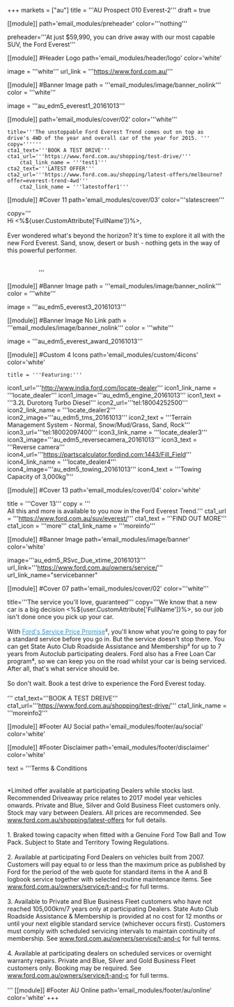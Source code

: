 +++
markets = ["au"]
title = '''AU Prospect 010 Everest-2'''
draft = true

[[module]]
path='email_modules/preheader'
color='''nothing'''

   preheader='''At just $59,990, you can drive away with our most capable SUV, the Ford Everest'''

[[module]] #Header Logo
path='email_modules/header/logo'
color='white'

  image = '''white'''
  url_link = '''https://www.ford.com.au/'''

[[module]] #Banner Image
path = '''email_modules/image/banner_nolink'''
color = '''white'''

  image = '''au_edm5_everest1_20161013'''

[[module]]
path='email_modules/cover/02'
color='''white'''

    title='''The unstoppable Ford Everest Trend comes out on top as drive's 4WD of the year and overall car of the year for 2015. '''
    copy=''''''
    cta1_text='''BOOK A TEST DRIVE'''
    cta1_url='''https://www.ford.com.au/shopping/test-drive/'''
		cta1_link_name = '''test1'''
    cta2_text='''LATEST OFFER'''
    cta2_url='''https://www.ford.com.au/shopping/latest-offers/melbourne?offer=everest-trend-4wd'''
		cta2_link_name = '''latestoffer1'''

[[module]] #Cover 11
path='email_modules/cover/03'
color='''slatescreen'''
  
  copy='''<br />Hi <%${user.CustomAttribute['FullName']}%>, <br /><br />Ever wondered what's beyond the horizon? It's time to explore it all with the new Ford Everest. Sand, snow, desert or bush - nothing gets in the way of this powerful performer. <br /><br /><span style="color:#FFFFFF">Right now, the Ford Everest Trend AWD is available at $59,990* Driveaway.</span>'''

  [[module]] #Banner Image
path = '''email_modules/image/banner_nolink'''
color = '''white'''

  image = '''au_edm5_everest3_20161013'''
  
  
  [[module]] #Banner Image No Link
path = '''email_modules/image/banner_nolink'''
color = '''white'''

  image = '''au_edm5_everest_award_20161013'''
  

[[module]] #Custom 4 Icons
path='email_modules/custom/4icons'
color='white'

	title = '''Featuring:'''
  icon1_url='''http://www.india.ford.com/locate-dealer'''
  icon1_link_name = '''locate_dealer'''
  icon1_image='''au_edm5_engine_20161013'''
  icon1_text = '''3.2L Durotorq Turbo Diesel'''
  icon2_url='''tel:18004252500'''
  icon2_link_name = '''locate_dealer2'''
  icon2_image='''au_edm5_tms_20161013'''
  icon2_text = '''Terrain Management System - Normal, Snow/Mud/Grass, Sand, Rock'''
  icon3_url='''tel:18002097400'''
  icon3_link_name = '''locate_dealer3'''
  icon3_image='''au_edm5_reversecamera_20161013'''
  icon3_text = '''Reverse camera'''
  icon4_url='''https://partscalculator.fordind.com:1443/Fill_Field'''
  icon4_link_name = '''locate_dealer4'''
  icon4_image='''au_edm5_towing_20161013'''
  icon4_text = '''Towing Capacity of 3,000kg¹'''
  
[[module]] #Cover 13
path='email_modules/cover/04'
color='white'

  title = '''Cover 13'''
  copy = '''<br />All this and more is available to you now in the Ford Everest Trend.'''
  cta1_url = '''https://www.ford.com.au/suv/everest/'''
  cta1_text = '''FIND OUT MORE'''
  cta1_icon = '''more'''
  cta1_link_name = '''moreinfo'''

[[module]] #Banner Image
path='email_modules/image/banner'
color='white'

  image='''au_edm5_RSvc_Due_xtime_20161013'''
  url_link='''https://www.ford.com.au/owners/service/'''
	url_link_name="servicebanner"

[[module]] #Cover 07
path='email_modules/cover/02'
color='''white'''

  title='''The service you'll love, guaranteed'''
  copy='''We know that a new car is a big decision <%${user.CustomAttribute['FullName']}%>, so our job isn't done once you pick up your car.<br /><br />With <a href="https://www.ford.com.au/owners/service/calculator/" name="calculator1" style="text-decoration:underline; color:#2d96cd;">Ford's Service Price Promise</a>², you'll know what you're going to pay for a standard service before you go in. But the service doesn't stop there. You can get State Auto Club Roadside Assistance and Membership³ for up to 7 years from Autoclub participating dealers. Ford also has a Free Loan Car program&#8308;, so we can keep you on the road whilst your car is being serviced. After all, that's what service should be. <br /><br />So don't wait. Book a test drive to experience the Ford Everest today.<br /><br />'''
  cta1_text='''BOOK A TEST DREIVE'''
  cta1_url='''https://www.ford.com.au/shopping/test-drive/'''
  cta1_link_name = '''moreinfo2'''

[[module]] #Footer AU Social
path='email_modules/footer/au/social'
color='white'

[[module]] #Footer Disclaimer
path='email_modules/footer/disclaimer'
color='white'

  text = '''Terms & Conditions	
        <br /> <br />*Limited offer available at participating Dealers while stocks last. Recommended Driveaway price relates to 2017 model year vehicles onwards. Private and Blue, Silver and Gold Business Fleet customers only. Stock may vary between Dealers. All prices are recommended. See <a href="https://www.ford.com.au/shopping/latest-offers/" name="latest_offer2" style="text-decoration:underline; color:#91a4b1">www.ford.com.au/shopping/latest-offers</a> for full details.<br /><br />
        1. Braked towing capacity when fitted with a Genuine Ford Tow Ball and Tow Pack. Subject to State and Territory Towing Regulations. <br /><br />
        2. Available at participating Ford Dealers on vehicles built from 2007. Customers will pay equal to or less than the maximum price as published by Ford for the period of the web quote for standard items in the A and B logbook service together with selected routine maintenance items. See <a href="https://www.ford.com.au/owners/service/t-and-c/" name="terms1" style="text-decoration:underline; color:#91a4b1">www.ford.com.au/owners/service/t-and-c</a> for full terms.<br /><br />
        3. Available to Private and Blue Business Fleet customers who have not reached 105,000km/7 years only at participating Dealers. State Auto Club Roadside Assistance & Membership is provided at no cost for 12 months or until your next eligible standard service (whichever occurs first). Customers must comply with scheduled servicing intervals to maintain continuity of membership. See <a href="https://www.ford.com.au/owners/service/t-and-c/" name="terms2" style="text-decoration:underline; color:#91a4b1">www.ford.com.au/owners/service/t-and-c</a> for full terms.<br /><br />
        4. Available at participating dealers on scheduled services or overnight warranty repairs. Private and Blue, Silver and Gold Business Fleet customers only. Booking may be required. See <a href="https://www.ford.com.au/owners/service/t-and-c/" name="terms3" style="text-decoration:underline; color:#91a4b1">www.ford.com.au/owners/service/t-and-c</a> for full terms.<br /><br />'''
[[module]] #Footer AU Online
path='email_modules/footer/au/online'
color='white'
+++